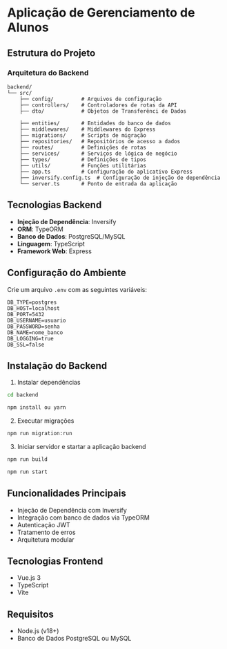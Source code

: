 # Aplicação de Gerenciamento de Alunos

## Estrutura do Projeto

### Arquitetura do Backend
```
backend/
└── src/
    ├── config/         # Arquivos de configuração
    ├── controllers/    # Controladores de rotas da API
    ├── dto/            # Objetos de Transferênci de Dados

    ├── entities/       # Entidades do banco de dados
    ├── middlewares/    # Middlewares do Express
    ├── migrations/     # Scripts de migração
    ├── repositories/   # Repositórios de acesso a dados
    ├── routes/         # Definições de rotas
    ├── services/       # Serviços de lógica de negócio
    ├── types/          # Definições de tipos
    ├── utils/          # Funções utilitárias
    ├── app.ts          # Configuração do aplicativo Express
    ├── inversify.config.ts  # Configuração de injeção de dependência
    └── server.ts       # Ponto de entrada da aplicação
```

## Tecnologias Backend
- **Injeção de Dependência**: Inversify
- **ORM**: TypeORM
- **Banco de Dados**: PostgreSQL/MySQL
- **Linguagem**: TypeScript
- **Framework Web**: Express

## Configuração do Ambiente
Crie um arquivo `.env` com as seguintes variáveis:
```
DB_TYPE=postgres
DB_HOST=localhost
DB_PORT=5432
DB_USERNAME=usuario
DB_PASSWORD=senha
DB_NAME=nome_banco
DB_LOGGING=true
DB_SSL=false
```

## Instalação do Backend
1. Instalar dependências
```bash
cd backend

npm install ou yarn 
```

2. Executar migrações
```bash
npm run migration:run
```

3. Iniciar servidor e startar a aplicação backend
```bash
npm run build

npm run start
```

## Funcionalidades Principais
- Injeção de Dependência com Inversify
- Integração com banco de dados via TypeORM
- Autenticação JWT
- Tratamento de erros
- Arquitetura modular

## Tecnologias Frontend
- Vue.js 3
- TypeScript
- Vite

## Requisitos
- Node.js (v18+)
- Banco de Dados PostgreSQL ou MySQL
